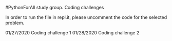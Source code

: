 
#PythonForAll study group. Coding challenges

In order to run the file in repl.it, please uncomment the code for the selected problem.

01/27/2020 Coding challenge 1
01/28/2020 Coding challenge 2
